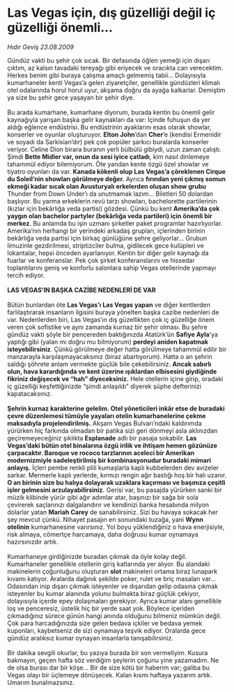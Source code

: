 # Las Vegas için, dış güzelliği değil iç güzelliği önemli...

*Hıdır Geviş 23.08.2009*

<div class="taraf_structure_2col_1zq">
<div class="margen_n">



 <p>Gündüz vakti bu şehir çok sıcak. Bir defasında öğlen yemeği için dışarı çıktım, az kalsın tavadaki tereyağı gibi eriyecek ve oracıkta can verecektim. Herkes benim gibi buraya çalışma amaçlı gelmemiş tabii... Dolayısıyla kumarhaneler kenti Vegas’a gelen ziyaretçiler, genellikle gündüzleri klimalı otel odalarında horul horul uyur, akşama doğru da ayağa kalkarlar. Demiştim ya size bu şehir gece yaşayan bir şehir diye. <br/><br/>Bu arada kumarhane, kumarhane diyorum, burada kentin bu önemli gelir kaynağıyla yarışan başka gelir kaynakları da var: İçinde fuhuşun da yer aldığı eğlence endüstrisi. Bu endüstrinin ayaklarını esas olarak showlar, konserler ve oyunlar oluşturuyor. <b>Elton John</b>’dan <b>Cher</b>’e (kendisi Ermenidir ve soyadı da Sarkisian’dır) pek çok popüler şarkıcı buralarda konserler veriyor. Celine Dion birara buranın yerli bülbülü gibiydi, uzun zaman çalıştı. Şimdi <b>Bette Midler var, onun da sesi iyice çatladı</b>, kim nasıl dinlemeye tahammül ediyor bilemiyorum. Öte yandan kente özgü özel showlar ve tiyatro oyunları da var. <b>Kanada kökenli olup Las Vegas’a çöreklenen Cirque du Soleil’nin showları görülmeye değer.</b> Ayrıca <b>fırından yeni çıkmış somun ekmeği kadar sıcak olan Avusturyalı erkelerden oluşan show grubu</b> Thunder from Down Under’ı da unutmamak lazım... Biletleri 50 dolardan başlıyor. Bu yarma erkeklerin revü tarzı showları, bachelorette partilerinin (kızlar için bekârlığa veda partisi) gözdesi. Çünkü bu kent <b>Amerika’da çok yaygın olan bachelor partyler (bekârlığa veda partileri) için önemli bir merkez</b>. Bu anlamda bu işin uzmanı şirketler paket programlar hazırlıyorlar. Amerika’nın herhangi bir yerindeki arkadaş grupları, içlerinden birinin bekârlığa veda partisi için birkaç günlüğüne şehre geliyorlar... Grubun limuzinle gezdirilmesi, striptizciler bulma, gidilecek gece kulüpleri ve lokantalar, hepsi önceden ayarlanıyor. Kentin bir diğer gelir kaynağı da fuarlar ve konferanslar. Pek çok şirket konferanslarını ve hissedar toplantılarını geniş ve konforlu salonlara sahip Vegas otellerinde yapmayı tercih ediyor.<b> <br/><br/>LAS VEGAS’IN BAŞKA CAZİBE NEDENLERİ DE VAR</b> <br/><br/>Bütün bunlardan öte <b>Las Vegas’ı Las Vegas yapan</b> ve diğer kentlerden farlılaştırarak insanların ilgisini buraya yönelten başka cazibe nedenleri de var. Nedenlerden biri, Las Vegas’ın dış güzellikten çok iç güzelliğe önem veren çok sofistike ve aynı zamanda kurnaz bir şehir olması. Bu şehre gündüz vakti şöyle bir pencereden baktığınızda Atatürk’ün <b>Safiye Ayla</b>’ya yaptığı gibi (yalan mı doğru mu bilmiyorum) <b>perdeyi aniden kapatmak isteyebilirsiniz</b>. Çünkü görülmeye değer hatta görülmeye tahammül edilir bir manzarayla karşılaşmayacaksınız (biraz abartıyorum). Hatta o an şehrin saldığı şöhrete anlam vermekte güçlük bile çekebilirsiniz. <b>Ancak sabırlı olun, hava karardığında ve kent üzerine ışıklardan elbisesini giydiğinde fikriniz değişecek ve “hah” diyeceksiniz.</b> Hele otellerin içine girip, oradaki iç güzelliği keşfettiğinizde “şimdi anlaşıldı” diyerek şüphe defterinizi kapatacaksınız. <b><br/><br/>Şehrin kurnaz karakterine gelelim. Otel yöneticileri inkâr etse de buradaki çevre düzenlemesi tümüyle yayaları otelin kumarhanelerine çekme maksadıyla projelendirilmiş.</b> Akşam Vegas Bulvarı’ndaki kaldırımda yürürken hiç farkında olmadan bir patika sizi geri dönmeyi asla aklınızdan geçiremeyeceğiniz şıklıkta <b>Esplanade</b> adlı bir pasaja sokabilir. <b>Las Vegas’daki bütün otel binalarına özgü irilik ve ihtişam hemen gözünüze çarpacaktır. Baroque ve rococo tarzlarının aceleci bir Amerikan modernizmiyle sadeleştirilmiş bir kombinasyonudur buradaki mimari anlayış.</b> İçleri pembe renkli plili kumaşlarla kaplı kubbelerden dev avizeler sarkar. Mermerle kaplı yerlerde, kırmızı rengin ağır bastığı hoş bir halı uzanır. <b>O an birinin size bu halıya dolayarak uzaklara kaçırması ve başınıza çeşitli işler gelmesini arzulayabilirsiniz.</b> Gerisi var, bu pasajda yürürken sanki bir müzik klibinde yürür gibi ağır adımlar atar, başınızı bir sağa bir sola çevirerek saçlarınızı dalgalandırır ve kendinizi banka hesabında milyon dolarlar yatan <b>Mariah Carey</b> de sanabilirsiniz. Sizi bu havaya sokacak her şey mevcut çünkü. Nihayet pasajın en sonundaki tuzağa, yani <b>Wynn otelinin</b> kumarhanesine varırsınız. Yol boyu yüklendiğiniz o hava enerjisiyle, risk almaya, cömertçe harcamaya, daha doğrusu kumar oynamaya hazırsınızdır artık. <br/><br/>Kumarhaneye girdiğinizde buradan çıkmak da öyle kolay değil. Kumarhaneler genellikle otellerin giriş katlarında yer alıyor. Bu alandaki makinelerin çoğunluğunu oluşturan <b>slot</b> makineleri ortama biraz lunapark kıvamı katıyor. Aralarda dağınık şekilde poker, rulet ve briç masaları var... Odasından inip dışarı çıkmak isteyenler ve dışarıdan gelip odasına çıkmak isteyenler bu kumar alanında yolunu bulmakta biraz güçlük çekiyor, dolayısıyla içerde epey dolaşmaları gerekiyor. Ayrıca kumar alanı genellikle loş ve penceresiz, üstelik hiç bir yerde saat yok. Böylece içeriden çıkmadığınız sürece günün hangi anında olduğunu bilmeniz mümkün değil. Çok para harcadığınızda size gelen bedava içkiler ve bedava yemek kuponları, kaybetseniz de sizi oynamaya teşvik ediyor. Oralarda gece gündüz aralıksız kumar oynayan insanlarla tanışabilirsiniz. <br/><br/>Bir dakika sevgili okurlar, bu yazıya burada bir son vermeliyim. Kusura bakmayın, geçen hafta söz verdiğim şeylerin çoğunu yine yazamadım. Ne de olsa burası dar bir köşe... Bir de size kötü bir haberim var; galiba bu Vegas olayı bir üçlemeye dönüşecek. Kalan kısmı haftaya yazarım artık. Umarım bunalmazsınız.</p>
<br/>
<br/>
<br/>



<br/>


<div id="taraf_not">
</div>

</div>


</div>
